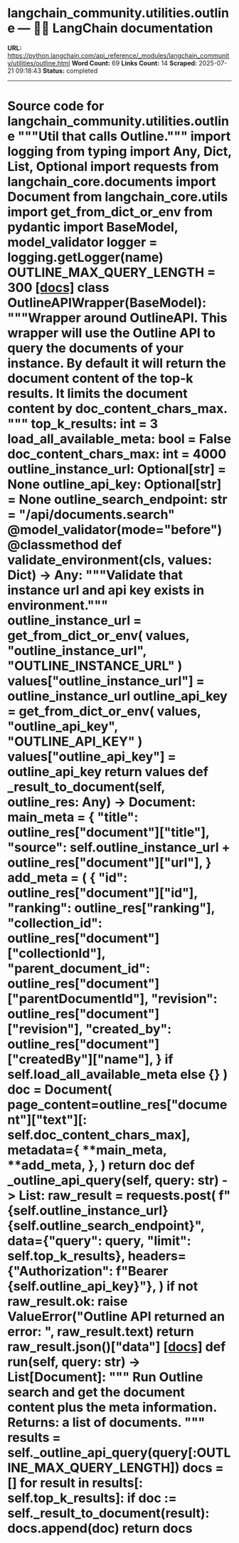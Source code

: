 # langchain_community.utilities.outline — 🦜🔗 LangChain  documentation

**URL:** https://python.langchain.com/api_reference/_modules/langchain_community/utilities/outline.html
**Word Count:** 69
**Links Count:** 14
**Scraped:** 2025-07-21 09:18:43
**Status:** completed

---

# Source code for langchain\_community.utilities.outline               """Util that calls Outline."""          import logging     from typing import Any, Dict, List, Optional          import requests     from langchain_core.documents import Document     from langchain_core.utils import get_from_dict_or_env     from pydantic import BaseModel, model_validator          logger = logging.getLogger(__name__)          OUTLINE_MAX_QUERY_LENGTH = 300                              [[docs]](https://python.langchain.com/api_reference/community/utilities/langchain_community.utilities.outline.OutlineAPIWrapper.html#langchain_community.utilities.outline.OutlineAPIWrapper)     class OutlineAPIWrapper(BaseModel):         """Wrapper around OutlineAPI.              This wrapper will use the Outline API to query the documents of your instance.         By default it will return the document content of the top-k results.         It limits the document content by doc_content_chars_max.         """              top_k_results: int = 3         load_all_available_meta: bool = False         doc_content_chars_max: int = 4000         outline_instance_url: Optional[str] = None         outline_api_key: Optional[str] = None         outline_search_endpoint: str = "/api/documents.search"              @model_validator(mode="before")         @classmethod         def validate_environment(cls, values: Dict) -> Any:             """Validate that instance url and api key exists in environment."""             outline_instance_url = get_from_dict_or_env(                 values, "outline_instance_url", "OUTLINE_INSTANCE_URL"             )             values["outline_instance_url"] = outline_instance_url                  outline_api_key = get_from_dict_or_env(                 values, "outline_api_key", "OUTLINE_API_KEY"             )             values["outline_api_key"] = outline_api_key                  return values              def _result_to_document(self, outline_res: Any) -> Document:             main_meta = {                 "title": outline_res["document"]["title"],                 "source": self.outline_instance_url + outline_res["document"]["url"],             }             add_meta = (                 {                     "id": outline_res["document"]["id"],                     "ranking": outline_res["ranking"],                     "collection_id": outline_res["document"]["collectionId"],                     "parent_document_id": outline_res["document"]["parentDocumentId"],                     "revision": outline_res["document"]["revision"],                     "created_by": outline_res["document"]["createdBy"]["name"],                 }                 if self.load_all_available_meta                 else {}             )             doc = Document(                 page_content=outline_res["document"]["text"][: self.doc_content_chars_max],                 metadata={                     **main_meta,                     **add_meta,                 },             )             return doc              def _outline_api_query(self, query: str) -> List:             raw_result = requests.post(                 f"{self.outline_instance_url}{self.outline_search_endpoint}",                 data={"query": query, "limit": self.top_k_results},                 headers={"Authorization": f"Bearer {self.outline_api_key}"},             )                  if not raw_result.ok:                 raise ValueError("Outline API returned an error: ", raw_result.text)                  return raw_result.json()["data"]                         [[docs]](https://python.langchain.com/api_reference/community/utilities/langchain_community.utilities.outline.OutlineAPIWrapper.html#langchain_community.utilities.outline.OutlineAPIWrapper.run)         def run(self, query: str) -> List[Document]:             """             Run Outline search and get the document content plus the meta information.                  Returns: a list of documents.                  """             results = self._outline_api_query(query[:OUTLINE_MAX_QUERY_LENGTH])             docs = []             for result in results[: self.top_k_results]:                 if doc := self._result_to_document(result):                     docs.append(doc)             return docs
